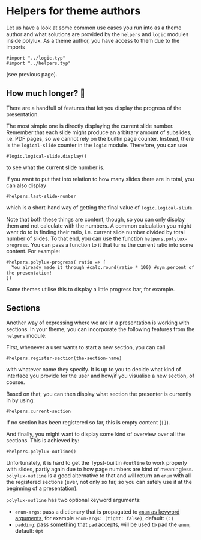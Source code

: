# Helpers for theme authors

Let us have a look at some common use cases you run into as a theme author and
what solutions are provided by the `helpers`  and `logic` modules inside polylux.
As a theme author, you have access to them due to the imports
```typ
#import "../logic.typ"
#import "../helpers.typ"
```
(see previous page).

## How much longer? 🥱

There are a handfull of features that let you display the progress of the
presentation.

The most simple one is directly displaying the current slide number.
Remember that each slide might produce an arbitrary amount of subslides, i.e.
PDF pages, so we cannot rely on the builtin page counter.
Instead, there is the `logical-slide` counter in the `logic` module.
Therefore, you can use
```typ
#logic.logical-slide.display()
```
to see what the current slide number is.

If you want to put that into relation to how many slides there are in total,
you can also display
```typ
#helpers.last-slide-number
```
which is a short-hand way of getting the final value of `logic.logical-slide`.

Note that both these things are content, though, so you can only display them
and not calculate with the numbers.
A common calculation you might want do to is finding their ratio, i.e. current
slide number divided by total number of slides.
To that end, you can use the function `helpers.polylux-progress`.
You can pass a function to it that turns the current ratio into some content.
For example:
```typ
#helpers.polylux-progress( ratio => [
  You already made it through #calc.round(ratio * 100) #sym.percent of the presentation!
])
```
Some themes utilise this to display a little progress bar, for example.

## Sections
Another way of expressing where we are in a presentation is working with sections.
In your theme, you can incorporate the following features from the `helpers`
module:

First, whenever a user wants to start a new section, you can call
```typ
#helpers.register-section(the-section-name)
```
with whatever name they specify.
It is up to you to decide what kind of interface you provide for the user and
how/if you visualise a new section, of course.

Based on that, you can then display what section the presenter is currently in
by using:
```typ
#helpers.current-section
```
If no section has been registered so far, this is empty content (`[]`).

And finally, you might want to display some kind of overview over all the sections.
This is achieved by:
```typ
#helpers.polylux-outline()
```
Unfortunately, it is hard to get the Typst-builtin `#outline` to work properly
with slides, partly again due to how page numbers are kind of meaningless.
`polylux-outline` is a good alternative to that and will return an `enum` with
all the registered sections (ever, not only so far, so you can safely use it
at the beginning of a presentation).

`polylux-outline` has two optional keyword arguments:
- `enum-args`: pass a dictionary that is propagated to
  [`enum` as keyword arguments](https://typst.app/docs/reference/layout/enum#parameters),
  for example `enum-args: (tight: false)`, default: `(:)`
- `padding`: pass [something that `pad` accepts](https://typst.app/docs/reference/layout/pad#parameters),
  will be used to pad the `enum`, default: `0pt`
